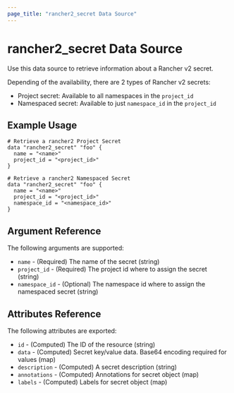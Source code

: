 ```yaml
---
page_title: "rancher2_secret Data Source"
---
```


# rancher2\_secret Data Source

Use this data source to retrieve information about a Rancher v2 secret.

Depending of the availability, there are 2 types of Rancher v2 secrets:
- Project secret: Available to all namespaces in the `project_id`
- Namespaced secret: Available to just `namespace_id` in the `project_id`

## Example Usage

```hcl
# Retrieve a rancher2 Project Secret
data "rancher2_secret" "foo" {
  name = "<name>"
  project_id = "<project_id>"
}
```

```hcl
# Retrieve a rancher2 Namespaced Secret
data "rancher2_secret" "foo" {
  name = "<name>"
  project_id = "<project_id>"
  namespace_id = "<namespace_id>"
}
```

## Argument Reference

The following arguments are supported:

* `name` - (Required) The name of the secret (string)
* `project_id` - (Required) The project id where to assign the secret (string)
* `namespace_id` - (Optional) The namespace id where to assign the namespaced secret (string)

## Attributes Reference

The following attributes are exported:

* `id` - (Computed) The ID of the resource (string)
* `data` - (Computed) Secret key/value data. Base64 encoding required for values (map)
* `description` - (Computed) A secret description (string)
* `annotations` - (Computed) Annotations for secret object (map)
* `labels` - (Computed) Labels for secret object (map)

